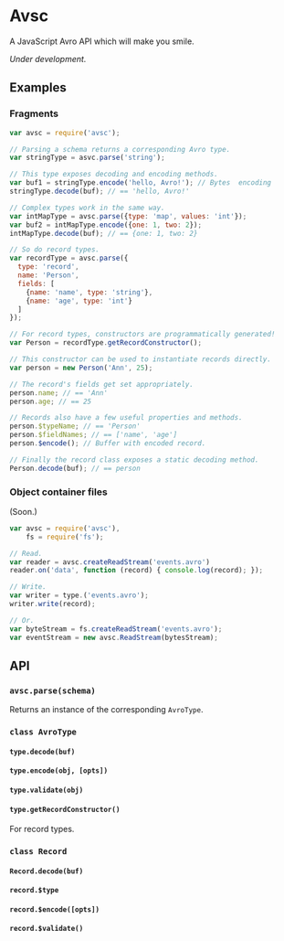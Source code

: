 # Avsc

A JavaScript Avro API which will make you smile.

*Under development.*


## Examples


### Fragments

```javascript
var avsc = require('avsc');

// Parsing a schema returns a corresponding Avro type.
var stringType = asvc.parse('string');

// This type exposes decoding and encoding methods.
var buf1 = stringType.encode('hello, Avro!'); // Bytes  encoding
stringType.decode(buf); // == 'hello, Avro!'

// Complex types work in the same way.
var intMapType = avsc.parse({type: 'map', values: 'int'});
var buf2 = intMapType.encode({one: 1, two: 2});
intMapType.decode(buf); // == {one: 1, two: 2}

// So do record types.
var recordType = avsc.parse({
  type: 'record',
  name: 'Person',
  fields: [
    {name: 'name', type: 'string'},
    {name: 'age', type: 'int'}
  ]
});

// For record types, constructors are programmatically generated!
var Person = recordType.getRecordConstructor();

// This constructor can be used to instantiate records directly.
var person = new Person('Ann', 25);

// The record's fields get set appropriately.
person.name; // == 'Ann'
person.age; // == 25

// Records also have a few useful properties and methods.
person.$typeName; // == 'Person'
person.$fieldNames; // == ['name', 'age']
person.$encode(); // Buffer with encoded record.

// Finally the record class exposes a static decoding method.
Person.decode(buf); // == person
```


### Object container files

(Soon.)

```javascript
var avsc = require('avsc'),
    fs = require('fs');

// Read.
var reader = avsc.createReadStream('events.avro')
reader.on('data', function (record) { console.log(record); });

// Write.
var writer = type.('events.avro');
writer.write(record);

// Or.
var byteStream = fs.createReadStream('events.avro');
var eventStream = new avsc.ReadStream(bytesStream);


```


## API


### `avsc.parse(schema)`

Returns an instance of the corresponding `AvroType`.


### `class AvroType`

#### `type.decode(buf)`

#### `type.encode(obj, [opts])`

#### `type.validate(obj)`

#### `type.getRecordConstructor()`

For record types.


### `class Record`

#### `Record.decode(buf)`

#### `record.$type`

#### `record.$encode([opts])`

#### `record.$validate()`
